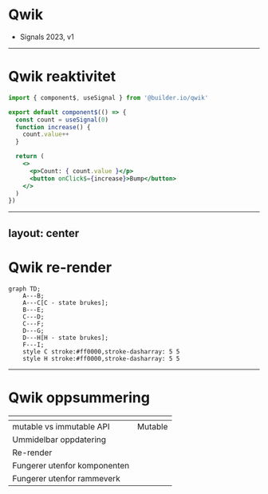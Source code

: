 # Qwik

- Signals 2023, v1

<logos-qwik-icon class="text-9xl scale-200 translate-x-3em translate-y-60px" />

---

# Qwik reaktivitet

```jsx {monaco}
import { component$, useSignal } from '@builder.io/qwik'

export default component$(() => {
  const count = useSignal(0)
  function increase() {
    count.value++
  }

  return (
    <>
      <p>Count: { count.value }</p>
      <button onClick$={increase}>Bump</button>
    </>
  )
})
```

---
layout: center
---

# Qwik re-render

```mermaid
graph TD;
    A---B;
    A---C[C - state brukes];
    B---E;
    C---D;
    C---F;
    D---G;
    D---H[H - state brukes];
    F---I;
    style C stroke:#ff0000,stroke-dasharray: 5 5
    style H stroke:#ff0000,stroke-dasharray: 5 5
```

---

# Qwik oppsummering

|                                            | <logos-qwik-icon class="text-5xl"/>                           |
| ------------------------------------------ | ------------------------------------------------------------- |
| mutable vs immutable API                   |  <span v-click>Mutable</span>                                 |
| Ummidelbar oppdatering                     |  <emojione-cross-mark-button v-click class="text-2xl"/>       |
| Re-render                                  |  <material-symbols-jump-to-element v-click class="text-3xl"/> |
| Fungerer utenfor komponenten               |  <emojione-cross-mark-button v-click class="text-2xl"/>       |
| Fungerer utenfor rammeverk                 |  <emojione-cross-mark-button v-click class="text-2xl"/>       |

<!--
Calling a 'use*()' method outside 'component$(() => { HERE })' is not allowed.
-->